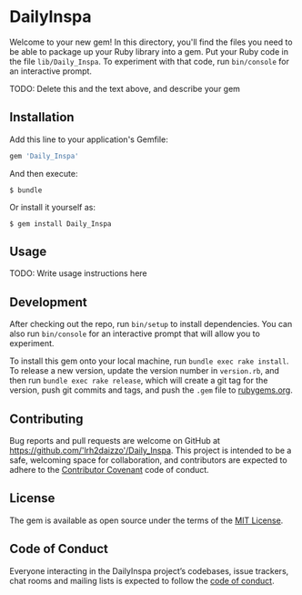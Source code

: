 # DailyInspa

Welcome to your new gem! In this directory, you'll find the files you need to be able to package up your Ruby library into a gem. Put your Ruby code in the file `lib/Daily_Inspa`. To experiment with that code, run `bin/console` for an interactive prompt.

TODO: Delete this and the text above, and describe your gem

## Installation

Add this line to your application's Gemfile:

```ruby
gem 'Daily_Inspa'
```

And then execute:

    $ bundle

Or install it yourself as:

    $ gem install Daily_Inspa

## Usage

TODO: Write usage instructions here

## Development

After checking out the repo, run `bin/setup` to install dependencies. You can also run `bin/console` for an interactive prompt that will allow you to experiment.

To install this gem onto your local machine, run `bundle exec rake install`. To release a new version, update the version number in `version.rb`, and then run `bundle exec rake release`, which will create a git tag for the version, push git commits and tags, and push the `.gem` file to [rubygems.org](https://rubygems.org).

## Contributing

Bug reports and pull requests are welcome on GitHub at https://github.com/'lrh2daizzo'/Daily_Inspa. This project is intended to be a safe, welcoming space for collaboration, and contributors are expected to adhere to the [Contributor Covenant](http://contributor-covenant.org) code of conduct.

## License

The gem is available as open source under the terms of the [MIT License](https://opensource.org/licenses/MIT).

## Code of Conduct

Everyone interacting in the DailyInspa project’s codebases, issue trackers, chat rooms and mailing lists is expected to follow the [code of conduct](https://github.com/'lrh2daizzo'/Daily_Inspa/blob/master/CODE_OF_CONDUCT.md).
